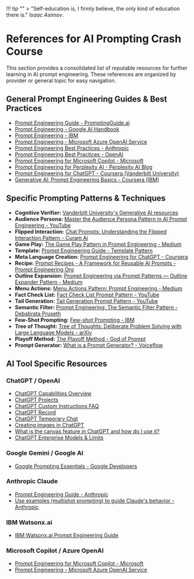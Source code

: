 !!! tip ""
    > "Self-education is, I firmly believe, the only kind of education there is." _Isaac Asimov_.

# References for AI Prompting Crash Course

This section provides a consolidated list of reputable resources for further learning in AI prompt engineering. These references are organized by provider or general topic for easy navigation.

## General Prompt Engineering Guides & Best Practices

- [Prompt Engineering Guide - PromptingGuide.ai](https://www.promptingguide.ai/)
- [Prompt Engineering - Google AI Handbook](https://ai.google/discover/handbook/prompt-engineering/)
- [Prompt Engineering - IBM](https://www.ibm.com/topics/prompt-engineering)
- [Prompt Engineering - Microsoft Azure OpenAI Service](https://learn.microsoft.com/en-us/azure/ai-services/openai/concepts/prompt-engineering)
- [Prompt Engineering Best Practices - Anthropic](https://www.anthropic.com/news/prompt-engineering-best-practices)
- [Prompt Engineering Best Practices - OpenAI](https://platform.openai.com/docs/guides/prompt-engineering)
- [Prompt Engineering for Microsoft Copilot - Microsoft](https://www.microsoft.com/en-us/microsoft-365/blog/2023/03/16/prompt-engineering-for-microsoft-copilot/)
- [Prompt Engineering for Perplexity AI - Perplexity AI Blog](https://www.perplexity.ai/blog/prompt-engineering-for-perplexity-ai)
- [Prompt Engineering for ChatGPT - Coursera (Vanderbilt University)](https://www.coursera.org/learn/prompt-engineering)
- [Generative AI: Prompt Engineering Basics - Coursera (IBM)](https://www.coursera.org/learn/generative-ai-prompt-engineering-basics)

## Specific Prompting Patterns & Techniques

- **Cognitive Verifier:** [Vanderbilt University's Generative AI resources](https://www.vanderbilt.edu/generative-ai/resources/)
- **Audience Persona:** [Master the Audience Persona Pattern in AI Prompt Engineering - YouTube](https://www.youtube.com/watch?v=2_yJ0-F2_F0)
- **Flipped Interaction:** [Chat Prompts: Understanding the Flipped Interaction Pattern - Curam Ai](https://www.curam-ai.com.au/blog/chat-prompts-understanding-the-flipped-interaction-pattern)
- **Game Play:** [The Game Play Pattern in Prompt Engineering - Medium](https://medium.com/@ali.aslam/the-game-play-pattern-in-prompt-engineering-a0f2d2e1b2e1)
- **Template:** [Prompt Engineering Guide - Template Pattern](https://www.promptingguide.ai/techniques/template)
- **Meta Language Creation:** [Prompt Engineering for ChatGPT - Coursera](https://www.coursera.org/learn/prompt-engineering)
- **Recipe:** [Prompt Recipes - A Framework for Reusable AI Prompts - Prompt Engineering Org](https://www.promptengineering.org/prompt-recipes-a-framework-for-reusable-ai-prompts/)
- **Outline Expansion:** [Prompt Engineering via Prompt Patterns — Outline Expander Pattern - Medium](https://medium.com/@ali.aslam/prompt-engineering-via-prompt-patterns-outline-expander-pattern-a0f2d2e1b2e1)
- **Menu Actions:** [Menu Actions Pattern: Prompt Engineering - Medium](https://medium.com/@souravpati/menu-actions-pattern-prompt-engineering-a0f2d2e1b2e1)
- **Fact Check List:** [Fact Check List Prompt Pattern - YouTube](https://www.youtube.com/watch?v=2_yJ0-F2_F0)
- **Tail Generation:** [Tail Generation Prompt Pattern - YouTube](https://www.youtube.com/watch?v=2_yJ0-F2_F0)
- **Semantic Filter:** [Prompt Engineering: The Semantic Filter Pattern - Debabrata Pruseth](https://debabratapruseth.com/prompt-engineering-semantic-filter-pattern/)
- **Few-Shot Prompting:** [Few-shot Prompting - IBM](https://www.ibm.com/docs/en/watsonx-ai/1.0?topic=prompt-engineering-few-shot-prompting)
- **Tree of Thought:** [Tree of Thoughts: Deliberate Problem Solving with Large Language Models - arXiv](https://arxiv.org/abs/2305.10601)
- **Playoff Method:** [The Playoff Method - God of Prompt](https://godofprompt.ai/playoff-method)
- **Prompt Generator:** [What is a Prompt Generator? - Voiceflow](https://www.voiceflow.com/blog/prompt-generator)

## AI Tool Specific Resources

### ChatGPT / OpenAI

- [ChatGPT Capabilities Overview](https://help.openai.com/en/articles/9260256-chatgpt-capabilities-overview)
- [ChatGPT Projects](https://help.openai.com/en/articles/10169521-projects-in-chatgpt)
- [ChatGPT Custom Instructions FAQ](https://help.openai.com/en/articles/8096356-chatgpt-custom-instructions-faq)
- [ChatGPT Record](https://help.openai.com/en/articles/11487532-chatgpt-record)
- [ChatGPT Temporary Chat](https://help.openai.com/en/articles/8914046-temporary-chat-faq)
- [Creating images in ChatGPT](https://help.openai.com/en/articles/8932459-creating-images-in-chatgpt)
- [What is the canvas feature in ChatGPT and how do I use it?](https://help.openai.com/en/articles/9930697-what-is-the-canvas-feature-in-chatgpt-and-how-do-i-use-it)
- [ChatGPT Enterprise Models & Limits](https://help.openai.com/en/articles/11165333-chatgpt-enterprise-models-limits)

### Google Gemini / Google AI

- [Google Prompting Essentials - Google Developers](https://developers.google.com/machine-learning/practica/prompt-engineering)

### Anthropic Claude

- [Prompt Engineering Guide - Anthropic](https://docs.anthropic.com/claude/docs/prompt-engineering)
- [Use examples (multishot prompting) to guide Claude's behavior - Anthropic](https://docs.anthropic.com/claude/docs/use-examples-multishot-prompting)

### IBM Watsonx.ai

- [IBM Watsonx.ai Prompt Engineering Guide](https://www.ibm.com/docs/en/watsonx-ai/1.0?topic=prompt-engineering-guide)

### Microsoft Copilot / Azure OpenAI

- [Prompt Engineering for Microsoft Copilot - Microsoft](https://www.microsoft.com/en-us/microsoft-365/blog/2023/03/16/prompt-engineering-for-microsoft-copilot/)
- [Prompt Engineering - Microsoft Azure OpenAI Service](https://learn.microsoft.com/en-us/azure/ai-services/openai/concepts/prompt-engineering)

